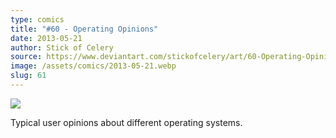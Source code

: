 ```yaml
---
type: comics
title: "#60 - Operating Opinions"
date: 2013-05-21
author: Stick of Celery
source: https://www.deviantart.com/stickofcelery/art/60-Operating-Opinions-372968053
image: /assets/comics/2013-05-21.webp
slug: 61
---
```


![](/assets/comics/2013-05-21.webp)

Typical user opinions about different operating systems.
